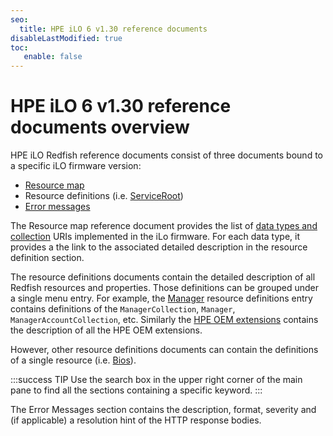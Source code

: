 ```yaml
---
seo:
  title: HPE iLO 6 v1.30 reference documents
disableLastModified: true
toc:
   enable: false
---
```


# HPE iLO 6 v1.30 reference documents overview

HPE iLO Redfish reference documents consist of three documents bound to a specific iLO firmware version:

- [Resource map](/docs/ilos/ilo6/ilo6_130/ilo6_resmap130/)
- Resource definitions (i.e. [ServiceRoot](/docs/ilos/ilo6/ilo6_130/ilo6_serviceroot_resourcedefns130/))
- [Error messages](/docs/ilos/ilo6/ilo6_130/ilo6_msgregs130/)

The Resource map reference document provides the list of [data types and collection](/docs/concepts/datatypesandcollections/) URIs implemented in the iLo firmware. For each data type, it provides a the link to the associated detailed description in the resource definition section.

The resource definitions documents contain the detailed description of all Redfish resources and properties. Those definitions can be grouped under a single menu entry. For example, the [Manager](/docs/ilos/ilo6/ilo6_{{process.env.LATEST_ILO6_FW_VERSION}}/ilo6_manager_resourcedefns{{process.env.LATEST_ILO6_FW_VERSION}}/) resource definitions entry contains definitions of the `ManagerCollection`, `Manager`, `ManagerAccountCollection`, etc. Similarly the [HPE OEM extensions](/docs/ilos/ilo6/ilo6_{{process.env.LATEST_ILO6_FW_VERSION}}/ilo6_other_resourcedefns{{process.env.LATEST_ILO6_FW_VERSION}}/) contains the description of all the HPE OEM extensions.

However, other resource definitions documents can contain the definitions of a single resource (i.e. [Bios](/docs/ilos/ilo6/ilo6_{{process.env.LATEST_ILO6_FW_VERSION}}/ilo6_bios_resourcedefns{{process.env.LATEST_ILO6_FW_VERSION}}/)).

:::success TIP
Use the search box in the upper right corner of the main pane to find all the sections containing a specific keyword.
:::

The Error Messages section contains the description, format, severity and (if applicable) a resolution hint of the HTTP response bodies.
